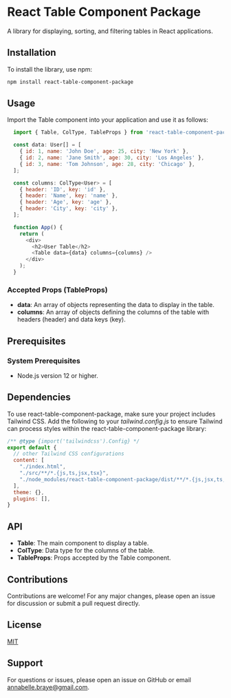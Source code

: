 # React Table Component Package

A library for displaying, sorting, and filtering tables in React applications.

## Installation

To install the library, use npm:

```bash
npm install react-table-component-package
```

## Usage
Import the Table component into your application and use it as follows:

```javascript
  import { Table, ColType, TableProps } from 'react-table-component-package';

  const data: User[] = [
    { id: 1, name: 'John Doe', age: 25, city: 'New York' },
    { id: 2, name: 'Jane Smith', age: 30, city: 'Los Angeles' },
    { id: 3, name: 'Tom Johnson', age: 28, city: 'Chicago' },
  ];

  const columns: ColType<User> = [
    { header: 'ID', key: 'id' },
    { header: 'Name', key: 'name' },
    { header: 'Age', key: 'age' },
    { header: 'City', key: 'city' },
  ];

  function App() {
    return (
      <div>
        <h2>User Table</h2>
        <Table data={data} columns={columns} />
      </div>
    );
  }
```

### Accepted Props (TableProps) ###
- **data**: An array of objects representing the data to display in the table.
- **columns**: An array of objects defining the columns of the table with headers (header) and data keys (key).

## Prerequisites ##
### System Prerequisites ###
- Node.js version 12 or higher.

## Dependencies ##
To use react-table-component-package, make sure your project includes Tailwind CSS. Add the following to your *tailwind.config.js* to ensure Tailwind can process styles within the react-table-component-package library:

```javascript
/** @type {import('tailwindcss').Config} */
export default {
  // other Tailwind CSS configurations
  content: [
    "./index.html",
    "./src/**/*.{js,ts,jsx,tsx}",
    "./node_modules/react-table-component-package/dist/**/*.{js,jsx,ts,tsx}"
  ],
  theme: {},
  plugins: [],
}
```

## API
- **Table**: The main component to display a table.
- **ColType**: Data type for the columns of the table.
- **TableProps**: Props accepted by the Table component.

## Contributions
Contributions are welcome! For any major changes, please open an issue for discussion or submit a pull request directly.

## License
[MIT](https://choosealicense.com/licenses/mit/)

## Support
For questions or issues, please open an issue on GitHub or email <annabelle.braye@gmail.com>.

